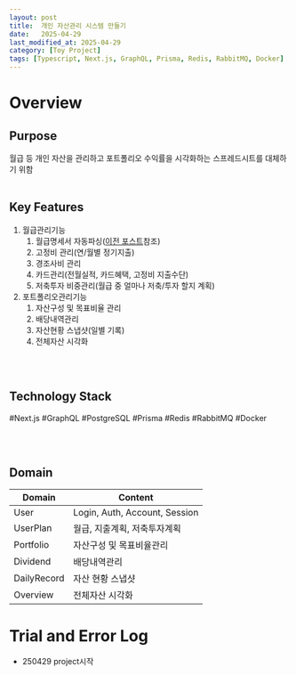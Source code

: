 ```yaml
---
layout: post
title:  개인 자산관리 시스템 만들기
date:   2025-04-29
last_modified_at: 2025-04-29
category: [Toy Project]
tags: [Typescript, Next.js, GraphQL, Prisma, Redis, RabbitMQ, Docker]
---
```


# Overview
## Purpose
월급 등 개인 자산을 관리하고 포트폴리오 수익률을 시각화하는 스프레드시트를 대체하기 위함
<br/>
<br/>


## Key Features
1. 월급관리기능
    1. 월급명세서 자동파싱([이전 포스트](https://mognex.com/2025/02/14/parsing-payroll-file)참조)
    2. 고정비 관리(연/월별 정기지출)
    3. 경조사비 관리
    4. 카드관리(전월실적, 카드혜택, 고정비 지출수단)
    5. 저축투자 비중관리(월급 중 얼마나 저축/투자 할지 계획)
2. 포트폴리오관리기능
    1. 자산구성 및 목표비율 관리
    2. 배당내역관리
    3. 자산현황 스냅샷(일별 기록)
    4. 전체자산 시각화

<br/>
<br/>


## Technology Stack
#Next.js #GraphQL #PostgreSQL #Prisma #Redis #RabbitMQ #Docker

<br/>
<br/>

## Domain
|Domain|Content|
|------|-------|
|User|Login, Auth, Account, Session|
|UserPlan|월급, 지출계획, 저축투자계획|
|Portfolio|자산구성 및 목표비율관리|
|Dividend|배당내역관리|
|DailyRecord|자산 현황 스냅샷|
|Overview|전체자산 시각화|


# Trial and Error Log
* 250429
project시작

